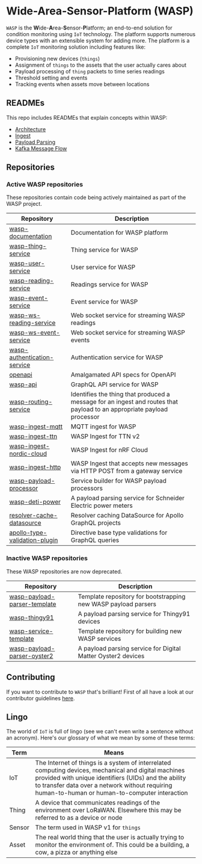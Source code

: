 # **W**ide-**A**rea-**S**ensor-**P**latform (WASP)

`WASP` is the **W**ide-**A**rea-**S**ensor-**P**latform; an end-to-end solution for condition monitoring using `IoT` technology. The platform supports numerous device types with an extensible system for adding more. The platform is a complete `IoT` monitoring solution including features like:

- Provisioning new devices (`things`)
- Assignment of `things` to the assets that the user actually cares about
- Payload processing of `thing` packets to time series readings
- Threshold setting and events
- Tracking events when assets move between locations

## READMEs

This repo includes READMEs that explain concepts within WASP:

- [Architecture](./docs/architecture.md)
- [Ingest](./docs/ingest.md)
- [Payload Parsing](./docs/payloadParsing.md)
- [Kafka Message Flow](./docs/kafkaFlow.md)

## Repositories

### Active WASP repositories

These repositories contain code being actively maintained as part of the WASP project.

| Repository                                                                                     | Description                                                                                                            |
| ---------------------------------------------------------------------------------------------- | ---------------------------------------------------------------------------------------------------------------------- |
| [wasp-documentation](https://github.com/digicatapult/wasp-documentation)                       | Documentation for WASP platform                                                                                        |
| [wasp-thing-service](https://github.com/digicatapult/wasp-thing-service)                       | Thing service for WASP                                                                                                 |
| [wasp-user-service](https://github.com/digicatapult/wasp-user-service)                         | User service for WASP                                                                                                  |
| [wasp-reading-service](https://github.com/digicatapult/wasp-reading-service)                   | Readings service for WASP                                                                                              |
| [wasp-event-service](https://github.com/digicatapult/wasp-event-service)                       | Event service for WASP                                                                                                 |
| [wasp-ws-reading-service](https://github.com/digicatapult/wasp-ws-reading-service)             | Web socket service for streaming WASP readings                                                                         |
| [wasp-ws-event-service](https://github.com/digicatapult/wasp-ws-event-service)                 | Web socket service for streaming WASP events                                                                           |
| [wasp-authentication-service](https://github.com/digicatapult/wasp-authentication-service)     | Authentication service for WASP                                                                                        |
| [openapi](https://github.com/digicatapult/openapi-merger)                                      | Amalgamated API specs for OpenAPI                                                                                      |
| [wasp-api](https://github.com/digicatapult/wasp-api)                                           | GraphQL API service for WASP                                                                                           |
| [wasp-routing-service](https://github.com/digicatapult/wasp-routing-service)                   | Identifies the thing that produced a message for an ingest and routes that payload to an appropriate payload processor |
| [wasp-ingest-mqtt](https://github.com/digicatapult/wasp-ingest-mqtt)                           | MQTT ingest for WASP                                                                                                   |
| [wasp-ingest-ttn](https://github.com/digicatapult/wasp-ingest-ttn)                             | WASP Ingest for TTN v2                                                                                                 |
| [wasp-ingest-nordic-cloud](https://github.com/digicatapult/wasp-ingest-nordic-cloud)           | WASP Ingest for nRF Cloud                                                                                              |
| [wasp-ingest-http](https://github.com/digicatapult/wasp-ingest-http)                           | WASP Ingest that accepts new messages via HTTP POST from a gateway service                                             |
| [wasp-payload-processor](https://github.com/digicatapult/wasp-payload-processor)               | Service builder for WASP payload processors                                                                            |
| [wasp-deti-power](https://github.com/digicatapult/wasp-deti-power)                             | A payload parsing service for Schneider Electric power meters                                                          |
| [resolver-cache-datasource](https://github.com/digicatapult/resolver-cache-datasource)         | Resolver caching DataSource for Apollo GraphQL projects                                                                |
| [apollo-type-validation-plugin](https://github.com/digicatapult/apollo-type-validation-plugin) | Directive base type validations for GraphQL queries                                                                    |

### Inactive WASP repositories

These WASP repositories are now deprecated.

| Repository                                                                                   | Description                                                    |
| -------------------------------------------------------------------------------------------- | -------------------------------------------------------------- |
| [wasp-payload-parser-template](https://github.com/digicatapult/wasp-payload-parser-template) | Template repository for bootstrapping new WASP payload parsers |
| [wasp-thingy91](https://github.com/digicatapult/wasp-thingy91)                               | A payload parsing service for Thingy91 devices                 |
| [wasp-service-template](https://github.com/digicatapult/wasp-service-template)               | Template repository for building new WASP services             |
| [wasp-payload-parser-oyster2](https://github.com/digicatapult/wasp-payload-parser-oyster2)   | A payload parsing service for Digital Matter Oyster2 devices   |

## Contributing

If you want to contribute to `WASP` that's brilliant! First of all have a look at our contributor guidelines [here](./CONTRIBUTING.md).

## Lingo

The world of `IoT` is full of lingo (see we can't even write a sentence without an acronym). Here's our glossary of what we mean by some of these terms:

| Term   | Means                                                                                                                                                                                                                                                           |
| ------ | --------------------------------------------------------------------------------------------------------------------------------------------------------------------------------------------------------------------------------------------------------------- |
| IoT    | The Internet of things is a system of interrelated computing devices, mechanical and digital machines provided with unique identifiers (UIDs) and the ability to transfer data over a network without requiring human-to-human or human-to-computer interaction |
| Thing  | A device that communicates readings of the environment over LoRaWAN. Elsewhere this may be referred to as a device or node                                                                                                                                      |
| Sensor | The term used in WASP v1 for `things`                                                                                                                                                                                                                           |
| Asset  | The real world thing that the user is actually trying to monitor the environment of. This could be a building, a cow, a pizza or anything else                                                                                                                  |
